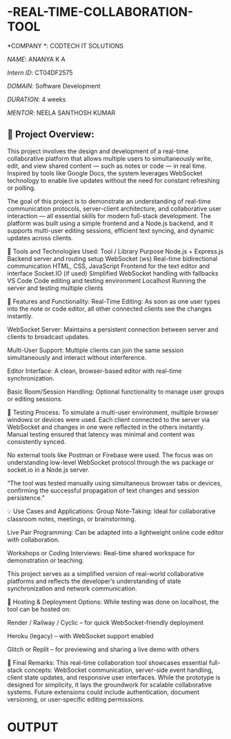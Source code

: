 # -REAL-TIME-COLLABORATION-TOOL

*COMPANY *: CODTECH IT SOLUTIONS

*NAME*: ANANYA K A

*Intern ID*: CT04DF2575

*DOMAIN*:  Software Development

*DURATION*: 4 weeks

*MENTOR*: NEELA SANTHOSH KUMAR

## 📝 Project Overview:
This project involves the design and development of a real-time collaborative platform that allows multiple users to simultaneously write, edit, and view shared content — such as notes or code — in real time. Inspired by tools like Google Docs, the system leverages WebSocket technology to enable live updates without the need for constant refreshing or polling.

The goal of this project is to demonstrate an understanding of real-time communication protocols, server-client architecture, and collaborative user interaction — all essential skills for modern full-stack development. The platform was built using a simple frontend and a Node.js backend, and it supports multi-user editing sessions, efficient text syncing, and dynamic updates across clients.

🔧 Tools and Technologies Used:
Tool / Library	Purpose
Node.js + Express.js	Backend server and routing setup
WebSocket (ws)	Real-time bidirectional communication
HTML, CSS, JavaScript	Frontend for the text editor and interface
Socket.IO (if used)	Simplified WebSocket handling with fallbacks
VS Code	Code editing and testing environment
Localhost	Running the server and testing multiple clients

🔗 Features and Functionality:
Real-Time Editing: As soon as one user types into the note or code editor, all other connected clients see the changes instantly.

WebSocket Server: Maintains a persistent connection between server and clients to broadcast updates.

Multi-User Support: Multiple clients can join the same session simultaneously and interact without interference.

Editor Interface: A clean, browser-based editor with real-time synchronization.

Basic Room/Session Handling: Optional functionality to manage user groups or editing sessions.

🧪 Testing Process:
To simulate a multi-user environment, multiple browser windows or devices were used. Each client connected to the server via WebSocket and changes in one were reflected in the others instantly. Manual testing ensured that latency was minimal and content was consistently synced.

No external tools like Postman or Firebase were used. The focus was on understanding low-level WebSocket protocol through the ws package or socket.io in a Node.js server.

“The tool was tested manually using simultaneous browser tabs or devices, confirming the successful propagation of text changes and session persistence.”

💡 Use Cases and Applications:
Group Note-Taking: Ideal for collaborative classroom notes, meetings, or brainstorming.

Live Pair Programming: Can be adapted into a lightweight online code editor with collaboration.

Workshops or Coding Interviews: Real-time shared workspace for demonstration or teaching.

This project serves as a simplified version of real-world collaborative platforms and reflects the developer’s understanding of state synchronization and network communication.

🚀 Hosting & Deployment Options:
While testing was done on localhost, the tool can be hosted on:

Render / Railway / Cyclic – for quick WebSocket-friendly deployment

Heroku (legacy) – with WebSocket support enabled

Glitch or Replit – for previewing and sharing a live demo with others

🧾 Final Remarks:
This real-time collaboration tool showcases essential full-stack concepts: WebSocket communication, server-side event handling, client state updates, and responsive user interfaces. While the prototype is designed for simplicity, it lays the groundwork for scalable collaborative systems. Future extensions could include authentication, document versioning, or user-specific editing permissions.

# OUTPUT #

